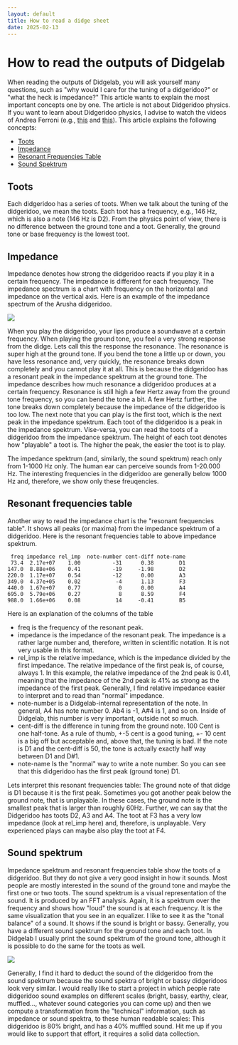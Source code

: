 ```yaml
---
layout: default
title: How to read a didge sheet
date: 2025-02-13
---
```


# How to read the outputs of Didgelab

When reading the outputs of Didgelab, you will ask yourself many questions, such as "why would I care for the tuning of a didgeridoo?" or "what the heck is impedance?" This article wants to explain the most important concepts one by one. The article is not about Didgeridoo physics. If you want to learn about Didgeridoo physics, I advise to watch the videos of Andrea Ferroni (e.g., [this](https://www.youtube.com/watch?v=idcPw0RaUiE&t=8s) and [this](https://www.youtube.com/watch?v=u0AxhK328Z0])). This article explains the following concepts:

* <a href="#toots">Toots</a>
* <a href="#impedance">Impedance</a>
* <a href="#resonant-frequencies-table">Resonant Frequencies Table</a>
* <a href="#sound-spektrum">Sound Spektrum</a>

## Toots

Each didgeridoo has a series of toots. When we talk about the tuning of the didgeridoo, we mean the toots. Each toot has a frequency, e.g., 146 Hz, which is also a note (146 Hz is D2). From the physics point of view, there is no difference between the ground tone and a toot. Generally, the ground tone or base frequency is the lowest toot.

## Impedance

Impedance denotes how strong the didgeridoo reacts if you play it in a certain frequency. The impedance is different for each frequency. The impedance spectrum is a chart with frequency on the horizontal and impedance on the vertical axis. Here is an example of the impedance spectrum of the Arusha didgeridoo.

<img src="../../../shapes/arusha/impedance_spektrum.png" />

When you play the didgeridoo, your lips produce a soundwave at a certain frequency. When playing the ground tone, you feel a very strong response from the didge. Lets call this the response the resonance. The resonance is super high at the ground tone. If you bend the tone a little up or down, you have less resonance and, very quickly, the resonance breaks down completely and you cannot play it at all. This is because the didgeridoo has a resonant peak in the impedance spektrum at the ground tone. The impedance describes how much resonance a didgeridoo produces at a certain frequency. Resonance is still high a few Hertz away from the ground tone frequency, so you can bend the tone a bit. A few Hertz further, the tone breaks down completely because the impedance of the didgeridoo is too low. The next note that you can play is the first toot, which is the next peak in the impedance spektrum. Each toot of the didgeridoo is a peak in the impedance spektrum. Vise-versa, you can read the toots of a didgeridoo from the impedance spektrum. The height of each toot denotes how "playable" a toot is. The higher the peak, the easier the toot is to play.

The impedance spektrum (and, similarly, the sound spektrum) reach only from 1-1000 Hz only. The human ear can perceive sounds from 1-20.000 Hz. The interesting frequencies in the didgeridoo are generally below 1000 Hz and, therefore, we show only these freuqencies.

## Resonant frequencies table

Another way to read the impedance chart is the "resonant frequencies table". It shows all peaks (or maxima) from the impedance spektrum of a didgeridoo. Here is the resonant frequencies table to above impedance spektrum.

```
 freq impedance rel_imp  note-number cent-diff note-name
 73.4  2.17e+07    1.00          -31      0.38        D1
147.0  8.88e+06    0.41          -19     -1.98        D2
220.0  1.17e+07    0.54          -12      0.00        A3
349.0  4.37e+05    0.02           -4      1.13        F3
440.0  1.67e+07    0.77            0      0.00        A4
695.0  5.79e+06    0.27            8      8.59        F4
988.0  1.66e+06    0.08           14     -0.41        B5
```

Here is an explanation of the columns of the table

* freq is the frequency of the resonant peak.
* impedance is the impedance of the resonant peak. The impedance is a rather large number and, therefore, written in scientific notation. It is not very usable in this format.
* rel_imp is the relative impedance, which is the impedance divided by the first impedance. The relative impedance of the first peak is, of course, always 1. In this example, the relative impedance of the 2nd peak is 0.41, meaning that the impedance of the 2nd peak is 41% as strong as the impedance of the first peak. Generally, I find relative impedance easier to interpret and to read than "normal" impedance.
* note-number is a Didgelab-internal representation of the note. In general, A4 has note number 0. Ab4 is -1, A#4 is 1, and so on. Inside of Didgelab, this number is very important, outside not so much.
* cent-diff is the difference in tuning from the ground note. 100 Cent is one half-tone. As a rule of thumb, +-5 cent is a good tuning, +- 10 cent is a big off but acceptable and, above that, the tuning is bad. If the note is D1 and the cent-diff is 50, the tone is actually exactly half way between D1 and D#1.
* note-name Is the "normal" way to write a note number. So you can see that this didgeridoo has the first peak (ground tone) D1.

Lets interpret this resonant frequencies table: The ground note of that didge is D1 because it is the first peak. Sometimes you got another peak below the ground note, that is unplayable. In these cases, the ground note is the smallest peak that is larger than roughly 60Hz. Further, we can say that the Didgeridoo has toots D2, A3 and A4. The toot at F3 has a very low impedance (look at rel_imp here) and, therefore, is unplayable. Very experienced plays can maybe also play the toot at F4.

## Sound spektrum

Impedance spektrum and resonant frequencies table show the toots of a didgeridoo. But they do not give a very good insight in how it sounds. Most people are mostly interested in the sound of the ground tone and maybe the first one or two toots. The sound spektrum is a visual representation of the sound. It is produced by an FFT analysis. Again, it is a spektrum over the frequency and shows how "loud" the sound is at each frequency. It is the same visualization that you see in an equalizer. I like to see it as the "tonal balance" of a sound. It shows if the sound is bright or bassy. Generally, you have a different sound spektrum for the ground tone and each toot. In Didgelab I usually print the sound spektrum of the ground tone, although it is possible to do the same for the toots as well.

<img src="../../../shapes/arusha/ground_spektrum.png" />

Generally, I find it hard to deduct the sound of the didgeridoo from the sound spektrum because the sound spektra of bright or bassy didgeridoos look very similar. I would really like to start a project in which people rate didgeridoo sound examples on different scales (bright, bassy, earthy, clear, muffled..., whatever sound categories you can come up) and then we compute a transformation from the "technical" information, such as impedance or sound spektra, to these human readable scales: This didgeridoo is 80% bright, and has a 40% muffled sound. Hit me up if you would like to support that effort, it requires a solid data collection.
